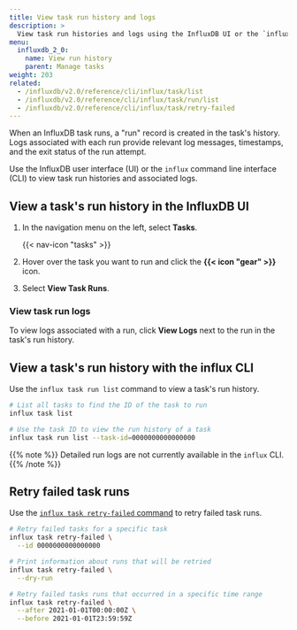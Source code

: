 ```yaml
---
title: View task run history and logs
description: >
  View task run histories and logs using the InfluxDB UI or the `influx` CLI.
menu:
  influxdb_2_0:
    name: View run history
    parent: Manage tasks
weight: 203
related:
  - /influxdb/v2.0/reference/cli/influx/task/list
  - /influxdb/v2.0/reference/cli/influx/task/run/list
  - /influxdb/v2.0/reference/cli/influx/task/retry-failed
---
```


When an InfluxDB task runs, a "run" record is created in the task's history.
Logs associated with each run provide relevant log messages, timestamps,
and the exit status of the run attempt.

Use the InfluxDB user interface (UI) or the `influx` command line interface (CLI)
to view task run histories and associated logs.

## View a task's run history in the InfluxDB UI

1. In the navigation menu on the left, select **Tasks**.

    {{< nav-icon "tasks" >}}

2. Hover over the task you want to run and click the **{{< icon "gear" >}}** icon.
3. Select **View Task Runs**.

### View task run logs
To view logs associated with a run, click **View Logs** next to the run in the task's run history.

## View a task's run history with the influx CLI
Use the `influx task run list` command to view a task's run history.

```sh
# List all tasks to find the ID of the task to run
influx task list

# Use the task ID to view the run history of a task
influx task run list --task-id=0000000000000000
```

{{% note %}}
Detailed run logs are not currently available in the `influx` CLI.
{{% /note %}}

## Retry failed task runs
Use the [`influx task retry-failed` command](/influxdb/v2.0/reference/cli/influx/task/retry-failed/)
to retry failed task runs.

```sh
# Retry failed tasks for a specific task
influx task retry-failed \
  --id 0000000000000000

# Print information about runs that will be retried
influx task retry-failed \
  --dry-run

# Retry failed tasks runs that occurred in a specific time range
influx task retry-failed \
  --after 2021-01-01T00:00:00Z \
  --before 2021-01-01T23:59:59Z
```
